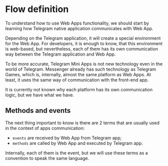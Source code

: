 # Flow definition

To understand how to use Web Apps functionality, we should start by learning how
Telegram native application communicates with Web App.

Depending on the Telegram application, it will create a special
environment for the Web App. For developers, it is enough to know, that this
environment is web-based, but nevertheless, each of them has its own
communication way between the Telegram application and Web App.

To be more accurate, Telegram Mini Apps is not new technology even in the world
of Telegram. Messenger already has such technology as Telegram Games, which is,
internally, almost the same platform as Web Apps. At least, it uses the same way
of communication with the front-end app.

It is currently not known why each platform has its own communication logic, but
we have what we have.

## Methods and events

The next thing important to know is there are 2 terms that are usually used in
the context of apps communication:

- `events` are received by Web App from Telegram app;
- `methods` are called by Web App and executed by Telegram app.

Internally, each of them is the event, but we will use these terms as a
convention to speak the same language.
